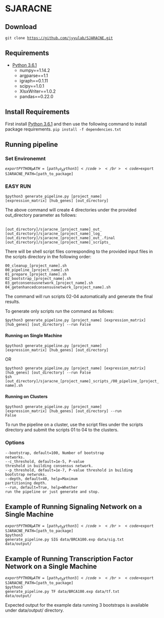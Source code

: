 # SJARACNE

## Download

<code>git clone https://github.com/jyyulab/SJARACNE.git</code>

## Requirements

* [Python 3.6.1](https://www.python.org/downloads/)
	* numpy==1.14.2
	* argparse==1.1
	* igraph==0.1.11
	* scipy==1.0.1
	* XlsxWriter==1.0.2
	* pandas==0.22.0

## Install Requirements
First install [Python 3.6.1](https://www.python.org/downloads/) and then use the following command to install package requirements.
<code>pip install -f dependencies.txt</code>

## Running pipeline

### Set Environemnt

<code>$export PYTHON_PATH=[path_to_python3]</code></br>
<code>$export SJARACNE_PATH=[path_to_package]</code></br>

### EASY RUN

<code>$python3 generate_pipeline.py [project_name] [expression_matrix] [hub_genes] [out_directory]</code></br>

<p>The above command will create 4 directories under the provided out_directory parameter as follows:</p></br>
<code>[out_directory]/sjaracne_[project_name]_out_</code></br>
<code>[out_directory]/sjaracne_[project_name]_log_</code></br>
<code>[out_directory]/sjaracne_[project_name]_out_.final</code></br>
<code>[out_directory]/sjaracne_[project_name]_scripts_</code></br>
<p>There will be shell script files corresponding to the provided input files in the scripts directory in the following order:</p>
<code>00_cleanup_[project_name].sh</code></br>
<code>00_pipeline_[project_name].sh</code></br>
<code>01_prepare_[project_name].sh</code></br>
<code>02_bootstrap_[project_name].sh</code></br>
<code>03_getconsensusnetwork_[project_name].sh</code></br>
<code>04_getenhancedconsensusnetwork_[project_name].sh</code></br>
<p>The command will run scripts 02-04 automatically and generate the final results.</p>
<p>To generate only scripts run the command as follows:</p>
<code>$python3 generate_pipeline.py [project_name] [expression_matrix] [hub_genes] [out_directory] --run False</code></br>

#### Running on Single Machine
<code>$python3 generate_pipeline.py [project_name] [expression_matrix] [hub_genes] [out_directory]</code></br>

<p>OR</p>
<code>$python3 generate_pipeline.py [project_name] [expression_matrix] [hub_genes] [out_directory] --run False</code></br>
<code>$sh [out_directory]/sjaracne_[project_name]_scripts_/00_pipeline_[project_name].sh</code>


#### Running on Clusters

<code>$python3 generate_pipeline.py [project_name] [expression_matrix] [hub_genes] [out_directory] --run False</code></br>
<p>To run the pipeline on a cluster, use the script files under the scripts directory and submit the scripts 01 to 04 to the clusters.</p>


### Options

<code>--bootstrap, default=100, Number of bootstrap networks.</code></br>
<code>--c_threshold, default=1e-5, P-value threshold in building consensus network.</code></br>
<code>--p_threshold, default=1e-7, P-value threshold in building bootstrap netwroks.</code></br>
<code>--depth, default=40, help=Maximum partitioning depth.</code></br>
<code>--run, default=True, help=Whether run the pipeline or just generate and stop.</code></br>

## Example of Running Signaling Network on a Single Machine

<code>$export PYTHON_PATH=[path_to_python3]</code></br>
<code>$export SJARACNE_PATH=[path_to_package]</code></br>
<code>$python3 generate_pipeline.py SIG data/BRCA100.exp data/sig.txt data/output/</code></br>

## Example of Running Transcription Factor Network on a Single Machine

<code>$export PYTHON_PATH=[path_to_python3]</code></br>
<code>$export SJARACNE_PATH=[path_to_package]</code></br>
<code>$python3 generate_pipeline.py TF data/BRCA100.exp data/tf.txt data/output/</code></br>

<p>Expected output for the example data running 3 bootstraps is available under data/output/ directory.</p>

